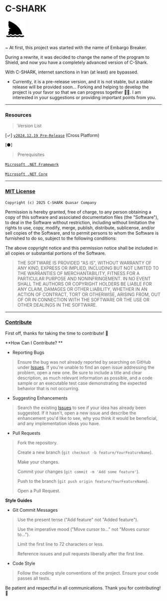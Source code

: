 # C-SHARK

<img src="https://github.com/xqb-dpx/C-SHARK/blob/main/img/shark.png" style="width: 64px; height: 64px; background-color: yellow;"/>


~ At first, this project was started with the name of Embargo Breaker.

During a rewrite, it was decided to change the name of the program to Shield, and now you have a completely advanced
version of C-Shark.

With C-SHARK, internet sanctions in Iran (at least) are bypassed.

+ Currently, it is a pre-release version, and it is not stable, but a stable release will be provided soon...
Forking and helping to develop the project is your favor so that we can progress together 🙏🏻.
  I am interested in your suggestions or providing important points from you.

---

### Resources

> Version List

[✓] [`v2024.12.19 Pre-Release`](https://github.com/xqb-dpx/C-SHARK/releases/tag/v2025.01.01) (Cross Platform)

[●]

> Prerequisites

[`Microsoft .NET Framework`](https://dotnet.microsoft.com/en-us/download/dotnet-framework)

[`Microsoft .NET Core`](https://dotnet.microsoft.com/en-us/download)

---

### [MIT License](https://github.com/xqb-dpx/C-SHARK/blob/main/LICENSE.md)

`Copyright (c) 2025 C-SHARK Quasar Company`

Permission is hereby granted, free of charge, to any person obtaining a copy
of this software and associated documentation files (the "Software"), to deal
in the Software without restriction, including without limitation the rights
to use, copy, modify, merge, publish, distribute, sublicense, and/or sell
copies of the Software, and to permit persons to whom the Software is
furnished to do so, subject to the following conditions:

The above copyright notice and this permission notice shall be included in all
copies or substantial portions of the Software.

> THE SOFTWARE IS PROVIDED "AS IS", WITHOUT WARRANTY OF ANY KIND, EXPRESS OR
IMPLIED, INCLUDING BUT NOT LIMITED TO THE WARRANTIES OF MERCHANTABILITY,
FITNESS FOR A PARTICULAR PURPOSE AND NONINFRINGEMENT. IN NO EVENT SHALL THE
AUTHORS OR COPYRIGHT HOLDERS BE LIABLE FOR ANY CLAIM, DAMAGES OR OTHER
LIABILITY, WHETHER IN AN ACTION OF CONTRACT, TORT OR OTHERWISE, ARISING FROM,
OUT OF OR IN CONNECTION WITH THE SOFTWARE OR THE USE OR OTHER DEALINGS IN THE
SOFTWARE.

---

### [Contribute](https://github.com/xqb-dpx/C-SHARK/blob/main/CONTRIBUTING.md)

First off, thanks for taking the time to contribute! 🎉

**How Can I Contribute? **

+ Reporting Bugs
  
> Ensure the bug was not already reported by searching on GitHub under [Issues](https://github.com/xqb-dpx/C-SHARK/issues).
> If you're unable to find an open issue addressing the problem, open a new one. Be sure to include a title and clear description, as much relevant information as possible, and a code sample or an executable test case demonstrating the expected behavior that is not occurring.

+ Suggesting Enhancements
  
> Search the existing [Issues](https://github.com/xqb-dpx/C-SHARK/issues) to see if your idea has already been suggested.
> If it hasn't, open a new issue and describe the enhancement you'd like to see, why you think it would be beneficial, and any implementation ideas you have.

+ Pull Requests

> Fork the repository.
>
> Create a new branch (`git checkout -b feature/YourFeatureName`).
> 
> Make your changes.
> 
> Commit your changes (`git commit -m 'Add some feature'`).
> 
> Push to the branch (`git push origin feature/YourFeatureName`).
> 
> Open a Pull Request.

**Style Guides**

+ Git Commit Messages
  
> Use the present tense ("Add feature" not "Added feature").
> 
> Use the imperative mood ("Move cursor to..." not "Moves cursor to...").
> 
> Limit the first line to 72 characters or less.
> 
> Reference issues and pull requests liberally after the first line.

+ Code Style
  
> Follow the coding style conventions of the project.
> Ensure your code passes all tests.

Be patient and respectful in all communications.
Thank you for contributing! 🙌
